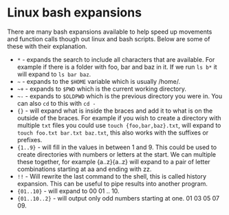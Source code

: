 # Linux bash expansions

There are many bash expansions available to help speed up movements and
function calls though out linux and bash scripts. Below are some of
these with their explanation.

* `*` - expands the search to include all characters that are available.
  For example if there is a folder with foo, bar and baz in it. If we
  run `ls b*` it will expand to `ls bar baz`.
* `~` - expands to the `$HOME` variable which is usually /home/<user>.
* `~+` - expands to `$PWD` which is the current working directory.
* `~-` - expands to `$OLDPWD` which is the previous directory you were
  in. You can also `cd` to this with `cd -`
* `{}` - will expand what is inside the braces and add it to what is on
  the outside of the braces. For example if you wish to create a
  directory with multiple `txt` files you could use `touch
  {foo,bar,baz}.txt`, will expand to `touch foo.txt bar.txt baz.txt`,
  this also works with the suffixes or prefixes.
* `{1..9}` - will fill in the values in between 1 and 9. This could be
  used to create directories with numbers or letters at the start. We
  can multiple these together, for example {a..z}{a..z} will expand to a
  pair of letter combinations starting at aa and ending with zz. 
* `!!` - Will rewrite the last command to the shell, this is called
  history expansion. This can be useful
  to pipe results into another program.
* `{01..10}` - will expand to 00 01 .. 10.
* `{01..10..2}` - will output only odd numbers starting at one. 01 03 05
  07 09.
